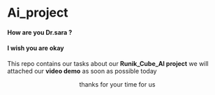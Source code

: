 # Ai_project

#### How are you Dr.sara ?
#### I wish you are okay

This repo contains our tasks about our **Runik_Cube_AI project** we will attached our **video demo** as soon as possible today

<p align=center>thanks for your time for us</p>
